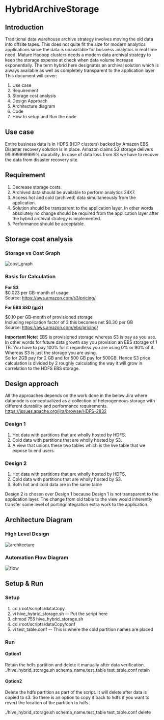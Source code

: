 # HybridArchiveStorage

## Introduction
Traditional data warehouse archive strategy involves moving the old data into offsite tapes.  This does not quite fit the size for modern analytics applications since the data is unavailable for business analytics in real time need. 
Mature Hadoop clusters needs a modern data archival strategy to keep the storage expense at check when data volume increase exponentially. 
The term hybrid here designates an archival solution which is always available as well as completely transparent to the application layer 
This document will cover:  
1.	Use case 
2.	Requirement 
3.	Storage cost analysis 
4.	Design Approach 
5.	Architecture diagram 
6.	Code 
7.	How to setup and Run the code 


## Use case 
Entire business data is in HDFS (HDP clusters) backed by Amazon EBS. 
Disaster recovery solution is in place. 
Amazon claims S3 storage delivers 99.999999999% durability. In case of data loss from S3 we have to recover the data from disaster recovery site. 


## Requirement 
1. Decrease storage costs. 
2. Archived data should be available to perform analytics 24X7. 
3. Access hot and cold (archived) data simultaneously from the application. 
4. Solution should be transparent to the application layer. In other words absolutely no change should be required from the application layer after the hybrid archival strategy is implemented. 
5. Performance should be acceptable. 


## Storage cost analysis 

###	 Storage vs Cost Graph 

![cost_graph](https://user-images.githubusercontent.com/17171996/28139781-27b49212-671b-11e7-8f8e-e0df564f8a2c.jpg) 


###	Basis for Calculation 

**For S3**                                                                                                  
$0.023 per GB-month of usage                             
Source: https://aws.amazon.com/s3/pricing/ 	

**For EBS SSD (gp2)**

$0.10 per GB-month of provisioned storage                            
Including replication factor of 3 this becomes net $0.30 per GB  
Source: https://aws.amazon.com/ebs/pricing/ 
				
**Important Note:**
EBS is provisioned storage whereas S3 is pay as you use. 
In other words for future data growth say you provision an EBS storage of 1 TB. 
You have to pay 100% for it regardless you are using 0% or 90% of it. 
Whereas S3 is just the storage you are using.  
So for 2GB pay for 2 GB and for 500 GB pay for 500GB. 
Hence S3 price calculation is divided by 2 roughly calculating the way it will grow in correlation to the HDFS EBS storage.	 


##	Design approach 
All the approaches depends on the work done in the below Jira where datanode is conceptualized as a collection of heterogeneous storage with different durability and performance requirements. 
https://issues.apache.org/jira/browse/HDFS-2832 
###	Design 1 
1) Hot data with partitions that are wholly hosted by HDFS. 
2) Cold data with partitions that are wholly hosted by S3. 
3) A view that unions these two tables which is the live table that we expose to end users. 

###	Design 2 
1) Hot data with partitions that are wholly hosted by HDFS. 
2) Cold data with partitions that are wholly hosted by S3. 
3) Both hot and cold data are in the same table 

Design 2 is chosen over Design 1 because Design 1 is not transparent to the application layer. 
The change from old table to the view would inherently transfer some level of porting/integration extra work to the application. 


## Architecture Diagram
###	High Level Design 

![architecture](https://user-images.githubusercontent.com/17171996/28139806-4289302a-671b-11e7-86fc-a3c1238b1b14.jpg) 


###	Automation Flow Diagram 

![flow](https://user-images.githubusercontent.com/17171996/28139822-52d9bcba-671b-11e7-842a-520d082dee85.jpg) 


## Setup & Run 
###	Setup 
1.	cd /root/scripts/dataCopy 
2.	vi hive_hybrid_storage.sh  -- Put the script here 
3.	chmod 755 hive_hybrid_storage.sh 
4.	cd /root/scripts/dataCopy/conf 
5.	vi test_table.conf   -- This is where the cold partition names are placed 

### Run 
#### Option1  
Retain the hdfs partition and delete it manually after data verification. 
./hive_hybrid_storage.sh schema_name.test_table test_table.conf retain 

#### Option2 
Delete the hdfs partition as part of the script. 
It will delete after data is copied to s3. So there is an option to copy it back to hdfs if you want to revert the location of the partition to hdfs. 

./hive_hybrid_storage.sh schema_name.test_table test_table.conf delete 





